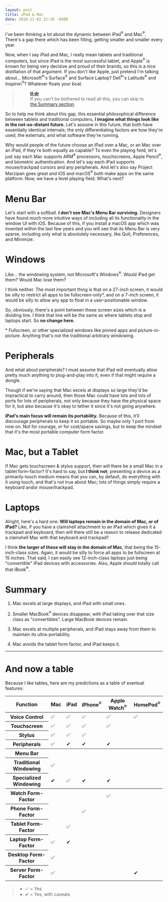 ```yaml
---
layout: post
title: iPad & Mac
date: 2018-11-02 22:36 -0400
---
```


I've been thinking a lot about the dynamic between iPad<sup class="reg">&reg;</sup> and Mac<sup class="reg">&reg;</sup>. There's a gap there which has been filling, getting smaller and smaller every year.

<aside>Now, when I say iPad and Mac, I really mean tablets and traditional computers, but since iPad is the most successful tablet, and Apple<sup class="reg">&reg;</sup> is known for being very decisive and proud of their brands, so this is a nice distillation of that argument. If you don't like Apple, just pretend I'm talking about... Microsoft<sup class="reg">&reg;</sup>'s Surface<sup class="reg">&reg;</sup> and Surface Laptop? Dell<sup class="reg">&reg;</sup>'s Latitude<sup class="reg">&reg;</sup> and Inspiron<sup class="reg">&reg;</sup>? Whatever floats your boat.</aside>

> <figure><a href="#summary"><b class="tldr">tl;dr</b></a> <figcaption>If you can't be bothered to read all this, you can skip to <a href="#summary">the Summary section</a>.</figcaption></figure>

So to help me think about this gap, this essential philosophical difference between tablets and traditional computers, **I imagine what things look like in the not-so-distant future.** Let's assume in this future, that both have essentially identical internals; the only differentiating factors are how they're used, the externals, and what software they're running.

Why would people of the future choose an iPad over a Mac, or an Mac over an iPad, if they're both equally as capable? To even the playing field, let's just say each Mac supports ARM<sup class="reg">&reg;</sup> processors, touchscreens, Apple Pencil<sup class="reg">&reg;</sup>, and biometric authentication. And let's say each iPad supports mouse/trackpad cursors and any peripherals. And let's also say Project Marzipan goes great and iOS and macOS<sup class="reg">&reg;</sup> both make apps on the same platform. Now, we have a level playing field. What's next?



# Menu Bar #

Let's start with a softball. **I don't see Mac's Menu Bar surviving.** Designers have found much more intuitive ways of including all its functionality in the window UI with iOS. Because of this, if you install a macOS app which was invented within the last few years and you will see that its Menu Bar is very sparse, including only what is absolutely necessary, like Quit, Preferences, and Minimize.



# Windows #

Like... the windowing system, not Microsoft's Windows<sup class="reg">&reg;</sup>. Would iPad get them? Would Mac lose them?

I think neither. The most important thing is that on a 27-inch screen, it would be silly to restrict all apps to be fullscreen-only*, and on a 7-inch screen, it would be silly to allow any app to float in a user-positionable window.

So, obviously, there's a point between these screen sizes which is a dividing line. I think that line will be the same as where tablets stop and laptops start. So **no change here.**


<aside>* Fullscreen, or other specialized windows like pinned apps and picture-in-picture. Anything that's not the traditional arbitrary windowing.</aside>



# Peripherals #

And what about peripherals? I must assume that iPad will eventually allow pretty much anything to plug-and-play into it, even if that might require a dongle.

Though if we're saying that Mac excels at displays so large they'd be impractical to carry around, then those Mac could have lots and lots of ports for lots of peripherals, not only because they have the physical space for it, but also because it's okay to tether it since it's not going anywhere.

**iPad's main focus will remain its portability.** Because of this, it'll discourage peripherals to keep it so portable. So maybe only 1 port from now on. Not for courage, or for cost/space savings, but to keep the mindset that it's the most portable computer form factor.



# Mac, but a Tablet #

If Mac gets touchscreen &amp; stylus support, then will there be a small Mac in a tablet form-factor? It's hard to say, but **I think not**; presenting a device as a primarily-touch medium means that you can, by default, do everything with it using touch, and that's not true about Mac; lots of things simply require a keyboard andor mouse/trackpad.



# Laptops #

Alright, here's a hard one: **Will laptops remain in the domain of Mac, or of iPad?** Like, if you have a clamshell attachment to an iPad which gives it a trackpad and keyboard, then will there still be a reason to release dedicated a clamshell Mac with that keyboard and trackpad?

I think **the larger of these will stay in the domain of Mac**, that being the 15-inch-class sizes. Again, it would be silly to force all apps to be fullscreen at 15 inches. That said, I can easily see 12-inch-class laptops just being "convertible" iPad devices with accessories. Also, Apple should totally call that iBook<sup class="reg">&reg;</sup>.



# Summary #

 1. Mac excels at large displays, and iPad with small ones.

 2. Smaller MacBook<sup class="reg">&reg;</sup> devices disappear, with iPad taking over that size class as "convertibles". Large MacBook devices remain.

 3. Mac excels at multiple peripherals, and iPad stays away from them to maintain its ultra-portability.

 4. Mac avoids the tablet form factor, and iPad keeps it.



---

# And now a table #

Because I like tables, here are my predictions as a table of eventual features:



<div class="wide-table-holder">
    <table class="center-td">
        <thead>
            <tr>
                <th>Function</th>
                <th>Mac</th>
                <th>iPad</th>
                <th>iPhone<sup class="reg">&reg;</sup></th>
                <th>Apple Watch<sup class="reg">&reg;</sup></th>
                <th>HomePod<sup class="reg">&reg;</sup></th>
            </tr>
        </thead>
        <tbody>
            <tr>
                <th>Voice Control</th>
                <td>✅</td> <!-- Mac -->
                <td>✅</td> <!-- iPad -->
                <td>✅</td> <!-- iPhone -->
                <td>✅</td> <!-- Apple Watch -->
                <td>✅</td> <!-- HomePod -->
            </tr>
            <tr>
                <th>Touchscreen</th>
                <td>✅</td> <!-- Mac -->
                <td>✅</td> <!-- iPad -->
                <td>✅</td> <!-- iPhone -->
                <td>✅</td> <!-- Apple Watch -->
                <td></td> <!-- HomePod -->
            </tr>
            <tr>
                <th>Stylus</th>
                <td>✅</td> <!-- Mac -->
                <td>✅</td> <!-- iPad -->
                <td>✅</td> <!-- iPhone -->
                <td></td> <!-- Apple Watch -->
                <td></td> <!-- HomePod -->
            </tr>
            <tr>
                <th>Peripherals</th>
                <td>✅</td> <!-- Mac -->
                <td>✔</td> <!-- iPad -->
                <td>✔</td> <!-- iPhone -->
                <td>✔</td> <!-- Apple Watch -->
                <td></td> <!-- HomePod -->
            </tr>
        </tbody>
        <tbody>
            <tr>
                <th>Menu Bar</th>
                <td></td> <!-- Mac -->
                <td></td> <!-- iPad -->
                <td></td> <!-- iPhone -->
                <td></td> <!-- Apple Watch -->
                <td></td> <!-- HomePod -->
            </tr>
            <tr>
                <th>Traditional Windowing</th>
                <td>✅</td> <!-- Mac -->
                <td></td> <!-- iPad -->
                <td></td> <!-- iPhone -->
                <td></td> <!-- Apple Watch -->
                <td></td> <!-- HomePod -->
            </tr>
            <tr>
                <th>Specialized Windowing</th>
                <td>✔</td> <!-- Mac -->
                <td>✅</td> <!-- iPad -->
                <td>✔</td> <!-- iPhone -->
                <td>✔</td> <!-- Apple Watch -->
                <td></td> <!-- HomePod -->
            </tr>
        </tbody>
        <tbody>
            <tr>
                <th>Watch Form-Factor</th>
                <td></td> <!-- Mac -->
                <td></td> <!-- iPad -->
                <td></td> <!-- iPhone -->
                <td>✅</td> <!-- Apple Watch -->
                <td></td> <!-- HomePod -->
            </tr>
            <tr>
                <th>Phone Form-Factor</th>
                <td></td> <!-- Mac -->
                <td></td> <!-- iPad -->
                <td>✅</td> <!-- iPhone -->
                <td></td> <!-- Apple Watch -->
                <td></td> <!-- HomePod -->
            </tr>
            <tr>
                <th>Tablet Form-Factor</th>
                <td></td> <!-- Mac -->
                <td>✅</td> <!-- iPad -->
                <td></td> <!-- iPhone -->
                <td></td> <!-- Apple Watch -->
                <td></td> <!-- HomePod -->
            </tr>
            <tr>
                <th>Laptop Form-Factor</th>
                <td>✅</td> <!-- Mac -->
                <td>✔</td> <!-- iPad -->
                <td></td> <!-- iPhone -->
                <td></td> <!-- Apple Watch -->
                <td></td> <!-- HomePod -->
            </tr>
            <tr>
                <th>Desktop Form-Factor</th>
                <td>✅</td> <!-- Mac -->
                <td></td> <!-- iPad -->
                <td></td> <!-- iPhone -->
                <td></td> <!-- Apple Watch -->
                <td></td> <!-- HomePod -->
            </tr>
            <tr>
                <th>Server Form-Factor</th>
                <td>✅</td> <!-- Mac -->
                <td></td> <!-- iPad -->
                <td></td> <!-- iPhone -->
                <td></td> <!-- Apple Watch -->
                <td>✔</td> <!-- HomePod -->
            </tr>
        </tbody>
    </table>
</div>


> * ✅ = Yes
> * ✔ = Yes, with caveats
